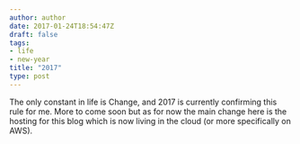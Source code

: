 ```yaml
---
author: author
date: 2017-01-24T18:54:47Z
draft: false
tags:
- life
- new-year
title: "2017"
type: post
---
```

The only constant in life is Change, and 2017 is currently confirming this rule for me.
More to come soon but as for now the main change here is the hosting for this blog which is now living in the cloud (or more specifically on AWS).
